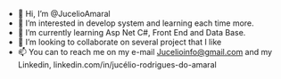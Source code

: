 - 👋 Hi, I’m @JucelioAmaral
- 👀 I’m interested in develop system and learning each time more.
- 🌱 I’m currently learning Asp Net C#, Front End and Data Base.
- 💞️ I’m looking to collaborate on several project that I like
- 📫 You can to reach me on my e-mail Jucelioinfo@gmail.com and my Linkedin, linkedin.com/in/jucélio-rodrigues-do-amaral

<!---
JucelioAmaral/JucelioAmaral is a ✨ special ✨ repository because its `README.md` (this file) appears on your GitHub profile.
You can click the Preview link to take a look at your changes.
--->
